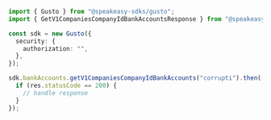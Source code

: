 <!-- Start SDK Example Usage -->


```typescript
import { Gusto } from "@speakeasy-sdks/gusto";
import { GetV1CompaniesCompanyIdBankAccountsResponse } from "@speakeasy-sdks/gusto/dist/sdk/models/operations";

const sdk = new Gusto({
  security: {
    authorization: "",
  },
});

sdk.bankAccounts.getV1CompaniesCompanyIdBankAccounts("corrupti").then((res: GetV1CompaniesCompanyIdBankAccountsResponse) => {
  if (res.statusCode == 200) {
    // handle response
  }
});
```
<!-- End SDK Example Usage -->
